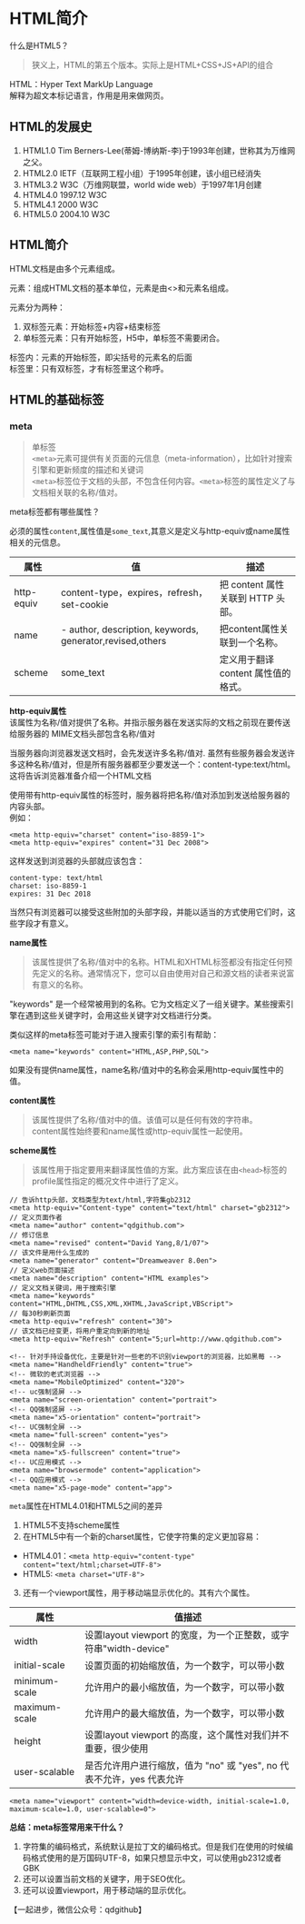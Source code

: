 
# HTML简介  
  
什么是HTML5？  
> 狭义上，HTML的第五个版本。实际上是HTML+CSS+JS+API的组合  
  
HTML：Hyper Text MarkUp Language  
解释为超文本标记语言，作用是用来做网页。  
  
## HTML的发展史  
1. HTML1.0 Tim Berners-Lee(蒂姆-博纳斯-李)于1993年创建，世称其为万维网之父。  
2. HTML2.0 IETF（互联网工程小组）于1995年创建，该小组已经消失  
3. HTML3.2 W3C（万维网联盟，world wide web）于1997年1月创建  
4. HTML4.0 1997.12 W3C  
5. HTML4.1 2000 W3C  
6. HTML5.0 2004.10 W3C  
  
  
## HTML简介  
  
HTML文档是由多个元素组成。  
  
元素：组成HTML文档的基本单位，元素是由<>和元素名组成。  
  
元素分为两种：  
1. 双标签元素：开始标签+内容+结束标签  
2. 单标签元素：只有开始标签，H5中，单标签不需要闭合。  
  
标签内：元素的开始标签，即尖括号的元素名的后面  
标签里：只有双标签，才有标签里这个称呼。  
  
## HTML的基础标签  
  
### meta  
> 单标签  
> `<meta>`元素可提供有关页面的元信息（meta-information），比如针对搜索引擎和更新频度的描述和关键词  
> `<meta>`标签位于文档的头部，不包含任何内容。`<meta>`标签的属性定义了与文档相关联的名称/值对。  
  
meta标签都有哪些属性？  
  
必须的属性`content`,属性值是`some_text`,其意义是定义与http-equiv或name属性相关的元信息。  
  
  
| 属性 | 值 |描述|  
|--|--|--|  
| http-equiv |content-type，expires，refresh，set-cookie |把 content 属性关联到 HTTP 头部。|  
| name | - author, description, keywords, generator,revised,others | 把content属性关联到一个名称。 |  
| scheme | some_text | 定义用于翻译 content 属性值的格式。 |  
  
  
**http-equiv属性**  
该属性为名称/值对提供了名称。并指示服务器在发送实际的文档之前现在要传送给服务器的 MIME文档头部包含名称/值对  
  
当服务器向浏览器发送文档时，会先发送许多名称/值对. 虽然有些服务器会发送许多这种名称/值对，但是所有服务器都至少要发送一个：content-type:text/html。这将告诉浏览器准备介绍一个HTML文档  
  
使用带有http-equiv属性的<meta>标签时，服务器将把名称/值对添加到发送给服务器的内容头部。  
例如：  
```  
<meta http-equiv="charset" content="iso-8859-1">  
<meta http-equiv="expires" content="31 Dec 2008">  
```  
  
这样发送到浏览器的头部就应该包含：  
```  
content-type: text/html  
charset: iso-8859-1  
expires: 31 Dec 2018  
```  
当然只有浏览器可以接受这些附加的头部字段，并能以适当的方式使用它们时，这些字段才有意义。  
  
**name属性**  
> 该属性提供了名称/值对中的名称。HTML和XHTML标签都没有指定任何预先定义的<meta>名称。通常情况下，您可以自由使用对自己和源文档的读者来说富有意义的名称。  
  
"keywords" 是一个经常被用到的名称。它为文档定义了一组关键字。某些搜索引擎在遇到这些关键字时，会用这些关键字对文档进行分类。  
  
类似这样的meta标签可能对于进入搜索引擎的索引有帮助：  
```  
<meta name="keywords" content="HTML,ASP,PHP,SQL">  
```  
  
如果没有提供name属性，name名称/值对中的名称会采用http-equiv属性中的值。  
  
  
**content属性**  
> 该属性提供了名称/值对中的值。该值可以是任何有效的字符串。  
> content属性始终要和name属性或http-equiv属性一起使用。  
  
**scheme属性**  
> 该属性用于指定要用来翻译属性值的方案。此方案应该在由`<head>`标签的profile属性指定的概况文件中进行了定义。  
  
```  
// 告诉http头部，文档类型为text/html,字符集gb2312  
<meta http-equiv="Content-type" content="text/html" charset="gb2312">  
// 定义页面作者  
<meta name="author" content="qdgithub.com">  
// 修订信息  
<meta name="revised" content="David Yang,8/1/07">  
// 该文件是用什么生成的  
<meta name="generator" content="Dreamweaver 8.0en">  
// 定义web页面描述  
<meta name="description" content="HTML examples">  
// 定义文档关键词，用于搜索引擎  
<meta name="keywords" content="HTML,DHTML,CSS,XML,XHTML,JavaScript,VBScript">  
// 每30秒刷新页面  
<meta http-equiv="refresh" content="30">  
// 该文档已经变更，将用户重定向到新的地址  
<meta http-equiv="Refresh" content="5;url=http://www.qdgithub.com">  
  
<!-- 针对手持设备优化，主要是针对一些老的不识别viewport的浏览器，比如黑莓 -->  
<meta name="HandheldFriendly" content="true">  
<!-- 微软的老式浏览器 -->  
<meta name="MobileOptimized" content="320">  
<!-- uc强制竖屏 -->  
<meta name="screen-orientation" content="portrait">  
<!-- QQ强制竖屏 -->  
<meta name="x5-orientation" content="portrait">  
<!-- UC强制全屏 -->  
<meta name="full-screen" content="yes">  
<!-- QQ强制全屏 -->  
<meta name="x5-fullscreen" content="true">  
<!-- UC应用模式 -->  
<meta name="browsermode" content="application">  
<!-- QQ应用模式 -->  
<meta name="x5-page-mode" content="app">  
```  
  
`meta`属性在HTML4.01和HTML5之间的差异  
  
1. HTML5不支持scheme属性  
2. 在HTML5中有一个新的charset属性，它使字符集的定义更加容易：  
- HTML4.01：`<meta http-equiv="content-type" content="text/html;charset=UTF-8">`  
- HTML5: `<meta charset="UTF-8">`  
  
3. 还有一个viewport属性，用于移动端显示优化的。其有六个属性。  



| 属性 | 值描述 |  
|--|--|
| width | 设置layout viewport 的宽度，为一个正整数，或字符串"width-device" |  
| initial-scale | 设置页面的初始缩放值，为一个数字，可以带小数 |  
| minimum-scale | 允许用户的最小缩放值，为一个数字，可以带小数 |  
| maximum-scale | 允许用户的最大缩放值，为一个数字，可以带小数 |  
| height | 设置layout viewport 的高度，这个属性对我们并不重要，很少使用 |  
| user-scalable | 是否允许用户进行缩放，值为 "no" 或 "yes", no 代表不允许，yes 代表允许 |  
  
```  
<meta name="viewport" content="width=device-width, initial-scale=1.0, maximum-scale=1.0, user-scalable=0">  
```  
  
**总结：meta标签常用来干什么？**  
  
1. 字符集的编码格式，系统默认是拉丁文的编码格式。但是我们在使用的时候编码格式使用的是万国码UTF-8，如果只想显示中文，可以使用gb2312或者GBK  
2. 还可以设置当前文档的关键字，用于SEO优化。  
3. 还可以设置viewport，用于移动端的显示优化。  
  
  
【一起进步，微信公众号：qdgithub】
<!--stackedit_data:
eyJoaXN0b3J5IjpbLTEyMjI4ODc5MzIsODc3Nzc0NDkyXX0=
-->